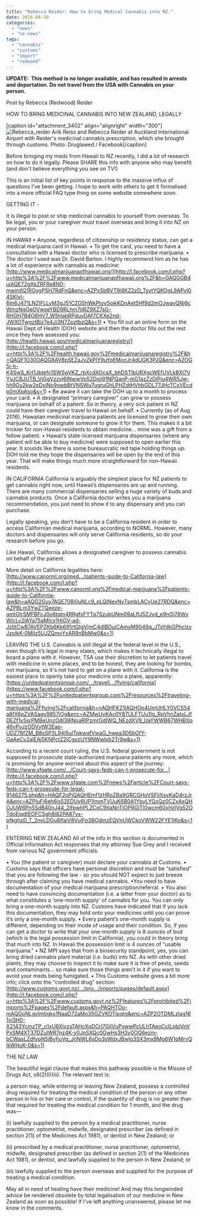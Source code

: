 ```yaml
---
title: "Rebecca Reider: How to bring Medical Cannabis into NZ."
date: 2016-08-30
categories: 
  - "news"
  - "nz-news"
tags: 
  - "cannabis"
  - "customs"
  - "import"
  - "redwood"
---
```


**UPDATE:  This method is no longer available, and has resulted in arrests and deportation. Do not travel from the USA with Cannabis on your person.**

Post by Rebecca (Redwood) Reider

HOW TO BRING MEDICINAL CANNABIS INTO NEW ZEALAND, LEGALLY

\[caption id="attachment\_3402" align="alignright" width="300"\]![Rebecca_reider](http://mcawarenessnz.org/wp-content/uploads/2016/08/rebecca_reider-300x150.jpg) Arik Reiss and Rebecca Reider at Auckland International Airport with Reider's medicinal cannabis prescription, which she brought through customs. Photo: Druglawed / Facebook\[/caption\]

Before bringing my meds from Hawaii to NZ recently, I did a lot of research on how to do it legally. Please SHARE this info with anyone who may benefit (and don't believe everything you see on TV!)

This is an initial list of key points in response to the massive influx of questions I’ve been getting. I hope to work with others to get it formalised into a more official FAQ type thing on some website somewhere soon.

GETTING IT -

It is illegal to post or ship medicinal cannabis to yourself from overseas. To be legal, you or your caregiver must travel overseas and bring it into NZ on your person.

IN HAWAII • Anyone, regardless of citizenship or residency status, can get a medical marijuana card in Hawaii. • To get the card, you need to have a consultation with a Hawaii doctor who is licensed to prescribe marijuana. • The doctor I used was Dr. David Barton. I highly recommend him as he has a lot of experience with cannabis as medicine: [http://www.medicalmarijuanaofhawaii.org/](http://l.facebook.com/l.php?u=http%3A%2F%2Fwww.medicalmarijuanaofhawaii.org%2F&h=GAQGGB4uiAQE72gXkZRFRe8N0-mwjntlQ1ROygPSH7RdFnQ&enc=AZPxSbBVT9j9XZ2zD_TsytYQKOgL9APvl04SKIvl-6tn6J471LNZIFLLyM3gJ51CZGShWkPtyv5oikKDnAet5Hf9d2mOJwavQNj6cWmzNgGeOVwseYBD9RLhm7itRZ9XZ7sG-RHGH7B4O6HV7_W5HabRPduyDAf7CKXe2nd-JWXOTwgztBjz7e4Ji3N7ZpztbzQ&s=1) • You fill out an online form on the Hawaii Dept of Health (DOH) website and then the doctor fills out the rest once they have assessed you:[http://health.hawaii.gov/medicalmarijuanaregistry/](http://l.facebook.com/l.php?u=http%3A%2F%2Fhealth.hawaii.gov%2Fmedicalmarijuanaregistry%2F&h=QAQF1O30OAQG8AV8pSEZaJvZkPIY9uYoEMocJr4dUGK3PJQ&enc=AZOG5i-h-K4SwS_KrI1Jbtefc1SWSgVKZ_rbXcdXOcaX_bhDSTIbURXgcWEfUVLkBXl7VYvJCBJUTB_VjGgVzzyj6lNwwVo52Dxij91NPQanP-mG1azZzDiPiu4WR5Jw-hh9Gy2kw2eDxiNo9owbBtVNSWu7ugruGhLPHZdtHVhbGDL77JHcTCxVEcdp0mXpAso&s=1) • Be aware it can take the DOH up to a month to process your card. • A designated “primary caregiver" can grow or possess marijuana on behalf of a patient. So in theory, a very sick patient in NZ could have their caregiver travel to Hawaii on behalf. • Currently (as of Aug 2016), Hawaiian medicinal marijuana patients are licensed to grow their own marijuana, or can designate someone to grow it for them. This makes it a bit trickier for non-Hawaii residents to obtain medicine... mine was a gift from a fellow patient. • Hawaii’s state-licensed marijuana dispensaries (where any patient will be able to buy medicine) were supposed to open earlier this year. It sounds like there is some bureaucratic red tape holding things up. DOH told me they hope the dispensaries will be open by the end of this year. That will make things much more straightforward for non-Hawaii residents.

IN CALIFORNIA California is arguably the simplest place for NZ patients to get cannabis right now, until Hawaii’s dispensaries are up and running. There are many commercial dispensaries selling a huge variety of buds and cannabis products. Once a California doctor writes you a marijuana recommendation, you just need to show it to any dispensary and you can purchase.

Legally speaking, you don’t have to be a California resident in order to access Californian medical marijuana, according to NORML. However, many doctors and dispensaries will only serve California residents, so do your research before you go.

Like Hawaii, California allows a designated caregiver to possess cannabis on behalf of the patient.

More detail on California legalities here: [http://www.canorml.org/med…/patients-guide-to-California-law](http://l.facebook.com/l.php?u=http%3A%2F%2Fwww.canorml.org%2Fmedical-marijuana%2Fpatients-guide-to-California-law&h=aAQG2Guy7AQE708j0uNLc9_pLQiNevNyTsmbLACvUe27RDQ&enc=AZPBLm3YwZTQeeze-qmtOIrSMFBFcJ0o6tqtn4RRgfxFYTq7SzubUNm09aLfIJ5ZJyd_e9nOj78WvWIcLv2lAYa75aMIcy1HjGV-ad-JzIjtCwB7AVEPZKb6Kk691rtQIgVjmC4dIBDujCAmyM9049q_JTsYdkGPhclzyJzolkK-0Milz5UJZQmvYxAR9nBbMw0&s=1)

LEAVING THE U.S. Cannabis is still illegal at the federal level in the U.S., even though it’s legal in many states, which makes it technically illegal to board a plane with it. However, TSA use their discretion to let patients travel with medicine in some places, and to be honest, they are looking for bombs, not marijuana, so it's not hard to get on a plane with it. California is the easiest place to openly take your medicine onto a plane, apparently:[https://unitedpatientsgroup.com/…/traveli…/flying/california](https://www.facebook.com/l.php?u=https%3A%2F%2Funitedpatientsgroup.com%2Fresources%2Ftraveling-with-medical-marijuana%2Fflying%2Fcalifornia&h=nAQHFK21IAQHOp4UmUHLY0VCS54a8fX6pZVASagy9857jOg&enc=AZMwUvKAc0Y87ULFTUu1Ig_RpVhnZatxLJfDEZf1v5srPMBeUnzOdI39lNoaRlPzmrGdIWQ_NEzdXV9_UaYWWB67WHBXp46vPyJzODVytW2Eap-UDZ78fZM_B8sSP3L94I5uITpkwqfVwaG_hwea3D6bGfY-GaAeCv2alEAj5KNPctZ2iCgyzUY9NWwlxb2Tr9w&s=1)

According to a recent court ruling, the U.S. federal government is not supposed to prosecute state-authorized marijuana patients any more, which is promising for anyone worried about this aspect of the journey: [http://www.sfgate.com/…/Court-says-feds-can-t-prosecute-for…](http://l.facebook.com/l.php?u=http%3A%2F%2Fwww.sfgate.com%2Fnews%2Farticle%2FCourt-says-feds-can-t-prosecute-for-legal-9146275.php&h=HAQF2pPjQAQHEmf1zHRoZBa9GRCGHoVSFIjXsvKaD4rzJrA&enc=AZPIuFj6eh6is52EDUy6UP1ImmTVUuK6B0A1YbyLYQxQz0CZxAsQHOJUW6Pn5SdB40nJ44_2ifpwhPLZCqC9tIaNnTIOPRGlTl0wcm60xhVjVg52OTdoEiqdtEOFCSgh8I82PA87yx-pfkghzD_T_2nvLDGu8lfaiV8VulFp3BOdmzEQVnUWCkoVWW22FYE1iKo&s=1)

ENTERING NEW ZEALAND All of the info in this section is documented in Official Information Act responses that my attorney Sue Grey and I received from various NZ government officials.

• You (the patient or caregiver) must declare your cannabis at Customs. • Customs says that officers have personal discretion and must be “satisfied” that you are following the law - so you should NOT expect to just breeze through after claiming you have medical cannabis. •You need to have documentation of your medical marijuana prescription/referral. • You also need to have convincing documentation (i.e. a letter from your doctor) as to what constitutes a 'one-month supply' of cannabis for you. You can only bring a one-month supply into NZ. Customs have indicated that if you lack this documentation, they may hold onto your medicines until you can prove it’s only a one-month supply. • Every patient’s one-month supply is different, depending on their mode of usage and their condition. So, if you can get a doctor to write that your one-month supply is 8 ounces of bud (which is the legal possession limit in California), you could in theory bring that much into NZ. In Hawaii the possession limit is 4 ounces of "usable marijuana." • NZ MPI says that from a biosecurity standpoint, yes, you can bring dried cannabis plant material (i.e. buds) into NZ. As with other dried plants, they may choose to inspect it to make sure it is free of pests, seeds and contaminants… so make sure those things aren’t in it if you want to avoid your meds being fumigated. • This Customs website gives a bit more info; click onto the “controlled drug” section:[http://www.customs.govt.nz/…/pro…/imports/pages/default.aspx](http://l.facebook.com/l.php?u=http%3A%2F%2Fwww.customs.govt.nz%2Ffeatures%2Fprohibited%2Fimports%2Fpages%2Fdefault.aspx&h=PAQHTOo-mAQGoNLgvlmtjgks1NaaD72aMo35GZVKOTipqtg&enc=AZP2OTDMLzlag161vj3H0-X2143YcmzTP_o1xU6XjyzsTAHcXqDCrI7GjlVuPxwwPcULhTAeoCcILpbjVnVPxSM4XT37DZuIWR7nz4K-y0JnSXQc0GwHs3H3y0OQ6ezm-bCWasLZdfypN5jByfiuVg_JnNWL6sDo3sWdxJBwlg3SX3mxBMg6W1qMrvQlkWHuK-0&s=1)

THE NZ LAW

The beautiful legal clause that makes this pathway possible is the Misuse of Drugs Act, s8(2)(l)(iii). The relevant text is:

a person may, while entering or leaving New Zealand, possess a controlled drug required for treating the medical condition of the person or any other person in his or her care or control, if the quantity of drug is no greater than that required for treating the medical condition for 1 month, and the drug was—

(i) lawfully supplied to the person by a medical practitioner, nurse practitioner, optometrist, midwife, designated prescriber (as defined in section 2(1) of the Medicines Act 1981), or dentist in New Zealand; or

(ii) prescribed by a medical practitioner, nurse practitioner, optometrist, midwife, designated prescriber (as defined in section 2(1) of the Medicines Act 1981), or dentist, and lawfully supplied to the person in New Zealand; or

(iii) lawfully supplied to the person overseas and supplied for the purpose of treating a medical condition.

May all in need of healing have their medicine! And may this longwinded advice be rendered obsolete by total legalisation of our medicine in New Zealand as soon as possible! If I've left anything unanswered, please let me know in the comments.
